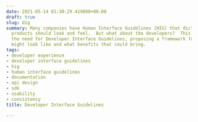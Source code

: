 ```yaml
---
date: 2021-05-14 01:30:29.419000+00:00
draft: true
slug: dig
summary: Many companies have Human Interface Guidelines (HIG) that dictate how their
  products should look and feel.  But what about the developers?  This post explores
  the need for Developer Interface Guidelines, proposing a framework for what that
  might look like and what benefits that could bring.
tags:
- developer experience
- developer interface guidelines
- hig
- human interface guidelines
- documentation
- api design
- sdk
- usability
- consistency
title: Developer Interface Guidelines

---
```


